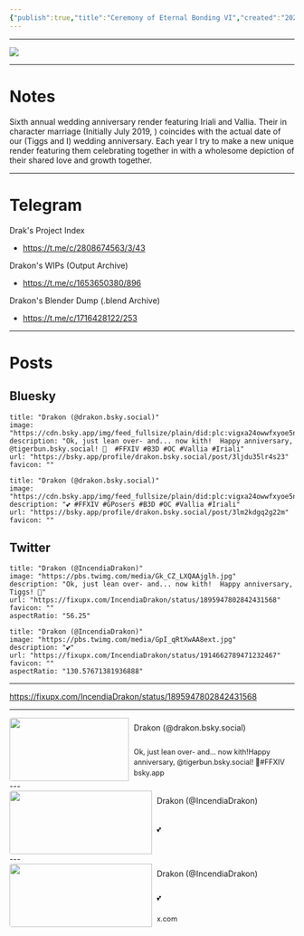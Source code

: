 ```yaml
---
{"publish":true,"title":"Ceremony of Eternal Bonding VI","created":"2025-03-01","modified":"2025-07-29T18:24:48.565-04:00","published":"2025-03-01","tags":["blender","render"],"cssclasses":"","socialImage":"https://shiitake.us-east.host.bsky.network/xrpc/com.atproto.sync.getBlob?did=did%3Aplc%3Avigxa24owwfxyoe5nnweh7i4&cid=bafkreidyxzlortntwyeawnu6qmmxssv3h2bw7lgybrff6mzvrjhte5m22e","date":"2025-03-01","project":"2025 FFXIV Wedding Anniversary","universe":"Final Fantasy XIV","characters":["Vallia","Iriali"],"is_nsfw":false,"image":"https://shiitake.us-east.host.bsky.network/xrpc/com.atproto.sync.getBlob?did=did%3Aplc%3Avigxa24owwfxyoe5nnweh7i4&cid=bafkreidyxzlortntwyeawnu6qmmxssv3h2bw7lgybrff6mzvrjhte5m22e","slug":"ffxiv-anniversary-2025"}
---
```


---
![](https://shiitake.us-east.host.bsky.network/xrpc/com.atproto.sync.getBlob?did=did%3Aplc%3Avigxa24owwfxyoe5nnweh7i4&cid=bafkreidyxzlortntwyeawnu6qmmxssv3h2bw7lgybrff6mzvrjhte5m22e)

---

# Notes

Sixth annual wedding anniversary render featuring Iriali and Vallia. Their in character marriage (Initially July 2019, ) coincides with the actual date of our (Tiggs and I) wedding anniversary. Each year I try to make a new unique render featuring them celebrating together in with a wholesome depiction of their shared love and growth together.

---

# Telegram

Drak's Project Index
* https://t.me/c/2808674563/3/43

Drakon's WIPs (Output Archive)
* https://t.me/c/1653650380/896

Drakon's Blender Dump (.blend Archive)
* https://t.me/c/1716428122/253

---

# Posts

## Bluesky

```embed
title: "Drakon (@drakon.bsky.social)"
image: "https://cdn.bsky.app/img/feed_fullsize/plain/did:plc:vigxa24owwfxyoe5nnweh7i4/bafkreigw5beby32q7ieinnskjwvyaulezt5smc63l5g4tji2uiky5l7aqi@jpeg"
description: "Ok, just lean over- and... now kith!  Happy anniversary, @tigerbun.bsky.social! 💝  #FFXIV #B3D #OC #Vallia #Iriali"
url: "https://bsky.app/profile/drakon.bsky.social/post/3ljdu35lr4s23"
favicon: ""
```

```embed
title: "Drakon (@drakon.bsky.social)"
image: "https://cdn.bsky.app/img/feed_fullsize/plain/did:plc:vigxa24owwfxyoe5nnweh7i4/bafkreid2xwqwfkbmyfcr3nso65mu7jmku26jkmcpnurhq2hox5zuo7r6oq@jpeg"
description: "💕 #FFXIV #GPosers #B3D #OC #Vallia #Iriali"
url: "https://bsky.app/profile/drakon.bsky.social/post/3lm2kdgq2g22m"
favicon: ""
```

## Twitter

```embed
title: "Drakon (@IncendiaDrakon)"
image: "https://pbs.twimg.com/media/Gk_CZ_LXQAAjglh.jpg"
description: "Ok, just lean over- and... now kith!  Happy anniversary, Tiggs! 💝"
url: "https://fixupx.com/IncendiaDrakon/status/1895947802842431568"
favicon: ""
aspectRatio: "56.25"
```

```embed
title: "Drakon (@IncendiaDrakon)"
image: "https://pbs.twimg.com/media/GpI_qRtXwAA8ext.jpg"
description: "💕"
url: "https://fixupx.com/IncendiaDrakon/status/1914662789471232467"
favicon: ""
aspectRatio: "130.57671381936888"
```

---

https://fixupx.com/IncendiaDrakon/status/1895947802842431568

---
<div data-auto-card-link-depth="-1" class="auto-card-link-container"><a href="https://bsky.app/profile/drakon.bsky.social/post/3ljdu35lr4s23" class="auto-card-link-card" target="_blank" rel="noopener nofollow"><div class="auto-card-link-main"><div class="auto-card-link-title">Drakon (@drakon.bsky.social)</div><div class="auto-card-link-description">Ok, just lean over- and... now kith!Happy anniversary, @tigerbun.bsky.social! 💝#FFXIV #B3D #OC #Vallia #Iriali</div><div class="auto-card-link-host"><span>bsky.app</span></div></div><img draggable="false" src="https://cdn.bsky.app/img/feed_thumbnail/plain/did:plc:vigxa24owwfxyoe5nnweh7i4/bafkreigw5beby32q7ieinnskjwvyaulezt5smc63l5g4tji2uiky5l7aqi@jpeg" class="auto-card-link-thumbnail" /></a></div>
---
<div data-auto-card-link-depth="-1" class="auto-card-link-container"><a href="https://fixupx.com/IncendiaDrakon/status/1914662789471232467" class="auto-card-link-card" target="_blank" rel="noopener nofollow"><div class="auto-card-link-main"><div class="auto-card-link-title">Drakon (@IncendiaDrakon)</div><div class="auto-card-link-description">💕</div><div class="auto-card-link-host"></div></div><img draggable="false" src="https://pbs.twimg.com/media/GpI_qRtXwAA8ext.jpg" class="auto-card-link-thumbnail" /></a></div>
---
<div data-auto-card-link-depth="-1" class="auto-card-link-container"><a href="https://fixupx.com/IncendiaDrakon/status/1914662789471232467" class="auto-card-link-card" target="_blank" rel="noopener nofollow"><div class="auto-card-link-main"><div class="auto-card-link-title">Drakon (@IncendiaDrakon)</div><div class="auto-card-link-description">💕</div><div class="auto-card-link-host"><span>x.com</span></div></div><img draggable="false" src="https://pbs.twimg.com/media/GpI_qRtXwAA8ext.jpg" class="auto-card-link-thumbnail" /></a></div>




<style>.auto-card-link-container{container-type:inline-size;position:relative;overflow:hidden;user-select:none;--auto-card-link-button-width:calc(var(--icon-size, 18px) + var(--size-2-3, 6px));--auto-card-link-indent-size:2.5em}&[data-auto-card-link-depth="1"]{margin-left:calc(var(--auto-card-link-indent-size) * 1)}&[data-auto-card-link-depth="2"]{margin-left:calc(var(--auto-card-link-indent-size) * 2)}&[data-auto-card-link-depth="3"]{margin-left:calc(var(--auto-card-link-indent-size) * 3)}&[data-auto-card-link-depth="4"]{margin-left:calc(var(--auto-card-link-indent-size) * 4)}&[data-auto-card-link-depth="5"]{margin-left:calc(var(--auto-card-link-indent-size) * 5)}&[data-auto-card-link-depth="6"]{margin-left:calc(var(--auto-card-link-indent-size) * 6)}&[data-auto-card-link-depth="7"]{margin-left:calc(var(--auto-card-link-indent-size) * 7)}.auto-card-link-title{white-space:normal!important;--lh:1.5em;line-height:var(--lh);height:calc(var(--lh) * 3);overflow:hidden;text-overflow:ellipsis}.auto-card-link-card{display:flex;flex-direction:row-reverse;height:8em;transition:20ms ease-in;cursor:pointer;text-decoration:none;color:var(--link-external-color,var(--highlight));background:var(--background-primary-alt,var(--darkgray));border:solid var(--border-width) var(--divider-color,var(--lightgray));border-radius:var(--radius-s,4px)}.auto-card-link-main{display:flex;flex-grow:1;flex-direction:column;justify-content:space-between;gap:.18em;padding:.5em .6em;overflow:hidden;text-align:left}.auto-card-link-description{overflow:hidden;--lh:1.4em;line-height:var(--lh);height:calc(var(--lh) * 3);color:var(--text-muted,var(--darkgray));font-size:var(--font-smallest, .9em)}.auto-card-link-host{font-size:var(--font-smallest, .9em);display:flex;flex-direction:row;align-items:center;text-overflow:ellipsis;white-space:nowrap}&:hover{color:var(--link-external-color-hover,var(--tertiary))}.auto-card-link-thumbnail{margin:0;width:unset!important;border-radius:var(--radius-s,4px) 0 0 var(--radius-s,4px)!important;height:100%;object-fit:cover;max-width:50%!important;pointer-events:none}.auto-card-link-container svg.external-icon{display: none}</style>
